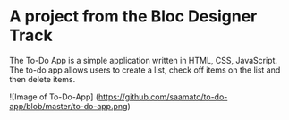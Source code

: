 # A project from the Bloc Designer Track

The To-Do App is a simple application written in HTML, CSS, JavaScript. The to-do app allows users to create a list, check off items on the list and then delete items.

![Image of To-Do-App]
(https://github.com/saamato/to-do-app/blob/master/to-do-app.png)

